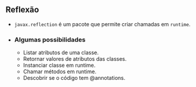 ## Reflexão
- `javax.reflection` é um pacote que permite criar chamadas em `runtime`.
- ### Algumas possibilidades
    - Listar atributos de uma classe.
    - Retornar valores de atributos das classes.
    - Instanciar classe em runtime.
    - Chamar métodos em runtime.
    - Descobrir se o código tem @annotations.